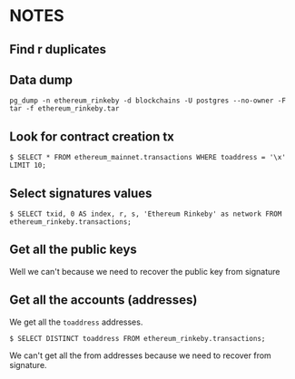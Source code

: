 # NOTES

## Find r duplicates

## Data dump

```
pg_dump -n ethereum_rinkeby -d blockchains -U postgres --no-owner -F tar -f ethereum_rinkeby.tar
```

## Look for contract creation tx

```
$ SELECT * FROM ethereum_mainnet.transactions WHERE toaddress = '\x' LIMIT 10;
```

## Select signatures values

```
$ SELECT txid, 0 AS index, r, s, 'Ethereum Rinkeby' as network FROM ethereum_rinkeby.transactions;
```

## Get all the public keys

Well we can't because we need to recover the public key from signature

## Get all the accounts (addresses)

We get all the `toaddress` addresses.
```
$ SELECT DISTINCT toaddress FROM ethereum_rinkeby.transactions;
```

We can't get all the from addresses because we need to recover from signature.
